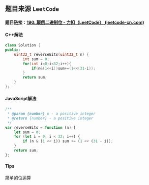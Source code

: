 ## 题目来源 `LeetCode`

#### 题目链接：[190. 颠倒二进制位 - 力扣（LeetCode） (leetcode-cn.com)](https://leetcode-cn.com/problems/reverse-bits/)



#### C++解法

```cpp
class Solution {
public:
    uint32_t reverseBits(uint32_t n) {
        int sum = 0;
        for(int i=0;i<32;i++){
            if(n&(1<<i))sum+=(1<<(31-i));
        }
        return sum;
    }
};
```



#### JavaScript解法

```javascript
/**
 * @param {number} n - a positive integer
 * @return {number} - a positive integer
 */
var reverseBits = function (n) {
    let sum = 0;
    for (let i = 0; i < 32; i++) {
        if (n & (1 << i)) sum += (1 << (31 - i));
    }
    return sum;
};
```



#### Tips

简单的位运算